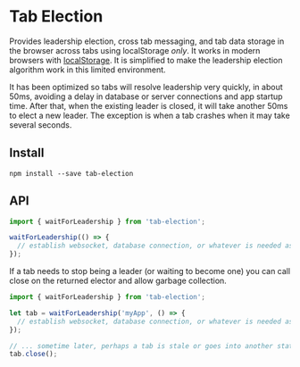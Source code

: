 # Tab Election

Provides leadership election, cross tab messaging, and tab data storage in the browser across tabs using localStorage *only*. It works in modern browsers with [localStorage](https://developer.mozilla.org/en-US/docs/Web/API/Window/localStorage). It is simplified to make the leadership election algorithm work in this limited environment.

It has been optimized so tabs will resolve leadership very quickly, in about 50ms, avoiding a delay in database or server connections and app startup time. After that, when the existing leader is closed, it will take another 50ms to elect a new leader. The exception is when a tab crashes when it may take several seconds.

## Install

```
npm install --save tab-election
```

## API

```js
import { waitForLeadership } from 'tab-election';

waitForLeadership(() => {
  // establish websocket, database connection, or whatever is needed as the leader
});
```

If a tab needs to stop being a leader (or waiting to become one) you can call close on the returned elector and allow garbage collection.

```js
import { waitForLeadership } from 'tab-election';

let tab = waitForLeadership('myApp', () => {
  // establish websocket, database connection, or whatever is needed as the leader
});

// ... sometime later, perhaps a tab is stale or goes into another state that doesn't need/want leadership
tab.close();
```

